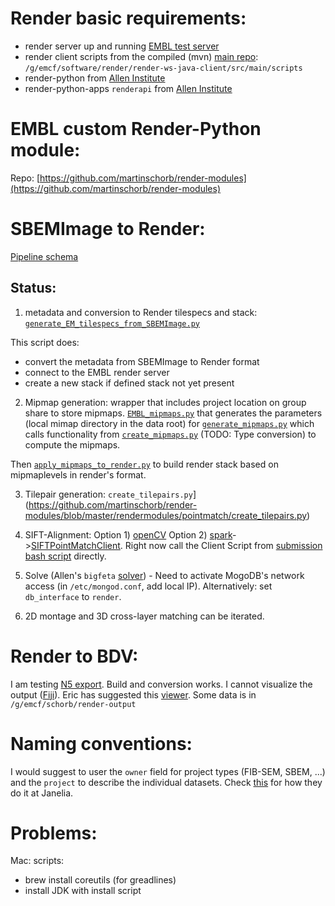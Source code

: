 
# Render basic requirements:


- render server up and running [EMBL test server](http://pc-emcf-16.embl.de)
- render client scripts from the compiled (mvn) [main repo](https://github.com/saalfeldlab/render): `/g/emcf/software/render/render-ws-java-client/src/main/scripts`
- render-python from [Allen Institute](https://github.com/AllenInstitute/render-python)
- render-python-apps `renderapi` from [Allen Institute](https://github.com/AllenInstitute/render-python-apps)


# EMBL custom Render-Python module:

Repo: [https://github.com/martinschorb/render-modules](https://github.com/martinschorb/render-modules)



# SBEMImage to Render:
[Pipeline schema](https://schorb.embl-community.io/volumealign/SBEM_scheme.html)

## Status:
1. metadata and conversion to Render tilespecs and stack: [`generate_EM_tilespecs_from_SBEMImage.py`](https://github.com/martinschorb/render-modules/blob/master/rendermodules/dataimport/generate_EM_tilespecs_from_SBEMImage.py)

This script does:
- convert the metadata from SBEMImage to Render format
- connect to the EMBL render server
- create a new stack if defined stack not yet present

2. Mipmap generation: wrapper that includes project location on group share to store mipmaps. [`EMBL_mipmaps.py`](https://github.com/martinschorb/render-modules/blob/master/rendermodules/dataimport/EMBL_mipmaps.py)
 that generates the parameters (local mimap directory in the data root) for [`generate_mipmaps.py`](https://github.com/martinschorb/render-modules/blob/master/rendermodules/dataimport/generate_mipmaps.py) which calls functionality from [`create_mipmaps.py`](https://github.com/martinschorb/render-modules/blob/master/rendermodules/dataimport/create_mipmaps.py) (TODO: Type conversion) to compute the mipmaps.

Then [`apply_mipmaps_to_render.py`](https://github.com/martinschorb/render-modules/blob/master/rendermodules/dataimport/apply_mipmaps_to_render.py) to build render stack based on mipmaplevels in render's format.

3. Tilepair generation: `create_tilepairs.py`](https://github.com/martinschorb/render-modules/blob/master/rendermodules/pointmatch/create_tilepairs.py)

4. SIFT-Alignment: Option 1) [openCV](https://github.com/martinschorb/render-modules/blob/master/rendermodules/pointmatch/generate_point_matches_opencv.py)
  Option 2) [spark](https://github.com/martinschorb/render-modules/blob/master/rendermodules/pointmatch/generate_point_matches_spark.py)->[SIFTPointMatchClient](https://github.com/saalfeldlab/render/blob/geometric_descriptor/render-ws-spark-client/src/main/java/org/janelia/render/client/spark/SIFTPointMatchClient.java"). Right now call the Client Script from [submission bash script](https://git.embl.de/schorb/volumealign/-/blob/master/spark_slurm.sh) directly.

5. Solve (Allen's `bigfeta` [solver](https://github.com/martinschorb/render-modules/blob/master/rendermodules/solver/solve.py)) - Need to activate MogoDB's network access (in `/etc/mongod.conf`, add local IP). Alternatively: set `db_interface` to `render`.

6. 2D montage and 3D cross-layer matching can be iterated.

# Render to BDV:

I am testing [N5 export](https://github.com/saalfeldlab/hot-knife/blob/render-to-n5-no-fit/src/main/java/org/janelia/saalfeldlab/hotknife/SparkConvertRenderStackToN5.java). Build and conversion works. I cannot visualize the output ([Fiji](https://github.com/saalfeldlab/n5-viewer)). Eric has suggested this [viewer](https://github.com/saalfeldlab/n5-utils/blob/master/src/main/java/org/janelia/saalfeldlab/View.java#L512-L515). Some data is in `/g/emcf/schorb/render-output`


# Naming conventions:

I would suggest to user the `owner` field for project types (FIB-SEM, SBEM, ...) and the `project` to describe the individual datasets. Check [this](https://github.com/saalfeldlab/render/issues/106) for how they do it at Janelia.

# Problems:

Mac: scripts:
- brew install coreutils (for greadlines)
- install JDK with install script
